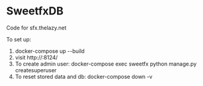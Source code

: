 # SweetfxDB

Code for sfx.thelazy.net

To set up:

1. docker-compose up --build
2. visit http://<dockerhost>:8124/
3. To create admin user: docker-compose exec sweetfx python manage.py createsuperuser
4. To reset stored data and db: docker-compose down -v